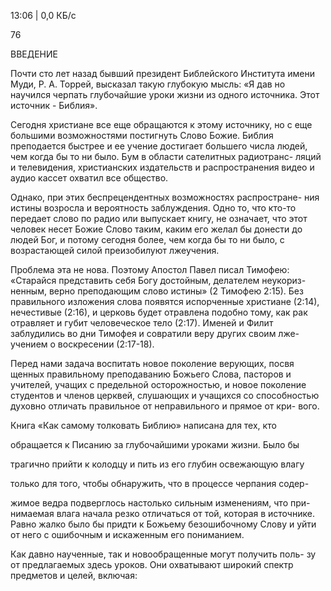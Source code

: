 13:06 | 0,0 КБ/с

76

ВВЕДЕНИЕ

Почти сто лет назад бывший президент Библейского Института имени Муди, Р. А. Торрей, высказал такую глубокую мысль: «Я дав но научился черпать глубочайшие уроки жизни из одного источника. Этот источник - Библия».

Сегодня христиане все еще обращаются к этому источнику, но с еще большими возможностями постигнуть Слово Божие. Библия преподается быстрее и ее учение достигает большего числа людей, чем когда бы то ни было. Бум в области сателитных радиотранс- ляций и телевидения, христианских издательств и распространения видео и аудио кассет охватил все общество.

Однако, при этих беспрецендентных возможностях распростране- ния истины возросла и вероятность заблуждения. Одно то, что кто-то передает слово по радио или выпускает книгу, не означает, что этот человек несет Божие Слово таким, каким его желал бы донести до людей Бог, и потому сегодня более, чем когда бы то ни было, с возрастающей силой преизобилуют лжеучения.

Проблема эта не нова. Поэтому Апостол Павел писал Тимофею: «Старайся представить себя Богу достойным, делателем неукориз- ненным, верно преподающим слово истины» (2 Тимофею 2:15). Без правильного изложения слова появятся испорченные христиане (2:14), нечестивые (2:16), и церковь будет отравлена подобно тому, как рак отравляет и губит человеческое тело (2:17). Именей и Филит заблудились во дни Тимофея и совратили веру других своим лже- учением о воскресении (2:17-18).

Перед нами задача воспитать новое поколение верующих, посвя щенных правильному преподаванию Божьего Слова, пасторов и учителей, учащих с предельной осторожностью, и новое поколение студентов и членов церквей, слушающих и учащихся со способностью духовно отличать правильное от неправильного и прямое от кри- вого.

Книга «Как самому толковать Библию» написана для тех, кто

обращается к Писанию за глубочайшими уроками жизни. Было бы

трагично прийти к колодцу и пить из его глубин освежающую влагу

только для того, чтобы обнаружить, что в процессе черпания содер-

жимое ведра подверглось настолько сильным изменениям, что при- нимаемая влага начала резко отличаться от той, которая в источнике. Равно жалко было бы придти к Божьему безошибочному Слову и уйти от него с ошибочным и искаженным его пониманием.

Как давно наученные, так и новообращенные могут получить поль- зу от предлагаемых здесь уроков. Они охватывают широкий спектр предметов и целей, включая:
